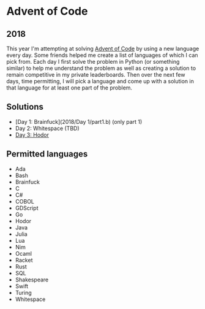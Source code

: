 # Advent of Code

## 2018

This year I'm attempting at solving [Advent of Code](https://adventofcode.com/)
by using a new language every day. Some friends helped me create a list of languages of which I can pick from. Each day I first solve the problem in Python (or something similar) to help me understand the problem as well as creating a solution to remain competitive in my private leaderboards. Then over the next few days, time permitting, I will pick a language and come up with a solution in that language for at least one part of the problem.

## Solutions

- [Day 1: Brainfuck](2018/Day 1/part1.b) (only part 1)
- Day 2: Whitespace (TBD)
- [Day 3: Hodor](TBD)

## Permitted languages

- Ada
- Bash
- Brainfuck
- C
- C#
- COBOL
- GDScript
- Go
- Hodor
- Java
- Julia
- Lua
- Nim
- Ocaml
- Racket
- Rust
- SQL
- Shakespeare
- Swift
- Turing
- Whitespace
